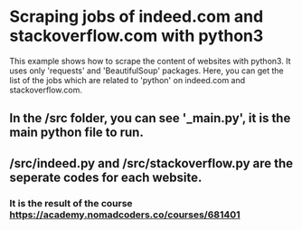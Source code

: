 # Scraping jobs of indeed.com and stackoverflow.com with python3
This example shows how to scrape the content of websites with python3. It uses only 'requests' and 'BeautifulSoup' packages.
Here, you can get the list of the jobs which are related to 'python' on indeed.com and stackoverflow.com.
## In the /src folder, you can see '_main.py', it is the main python file to run.
## /src/indeed.py and /src/stackoverflow.py are the seperate codes for each website.
### It is the result of the course https://academy.nomadcoders.co/courses/681401
